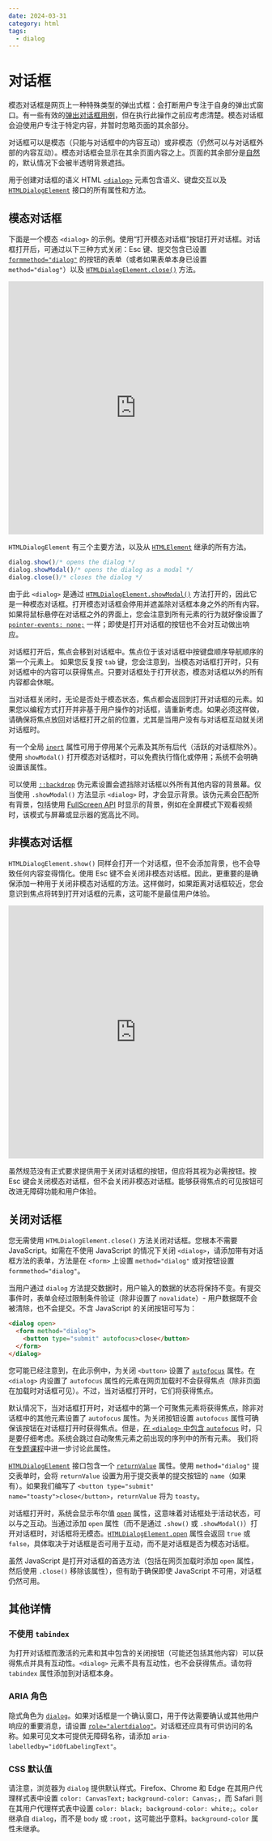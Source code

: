 ```yaml
---
date: 2024-03-31
category: html
tags:
  - dialog
---
```

# 对话框

模态对话框是网页上一种特殊类型的弹出式框：会打断用户专注于自身的弹出式窗口。有一些有效的[弹出对话框用例](https://www.nngroup.com/articles/modal-nonmodal-dialog/)，但在执行此操作之前应考虑清楚。模态对话框会迫使用户专注于特定内容，并暂时忽略页面的其余部分。

对话框可以是模态（只能与对话框中的内容互动）或非模态（仍然可以与对话框外部的内容互动）。模态对话框会显示在其余页面内容之上。页面的其余部分是[自然](/web/html/focus)的，默认情况下会被半透明背景遮挡。

用于创建对话框的语义 HTML [`<dialog>`](https://developer.mozilla.org/docs/Web/HTML/Element/dialog) 元素包含语义、键盘交互以及 [`HTMLDialogElement`](https://developer.mozilla.org/docs/Web/API/HTMLDialogElement) 接口的所有属性和方法。

## 模态对话框

下面是一个模态 `<dialog>` 的示例。使用“打开模态对话框”按钮打开对话框。对话框打开后，可通过以下三种方式关闭：Esc 键、提交包含已设置 [`formmethod="dialog"`](https://developer.mozilla.org/docs/Web/HTML/Element/button#attr-formmethod) 的按钮的表单（或者如果表单本身已设置 `method="dialog"`）以及 [`HTMLDialogElement.close()`](https://developer.mozilla.org/docs/Web/API/HTMLDialogElement/close) 方法。

<iframe allow="camera; clipboard-read; clipboard-write; encrypted-media; geolocation; microphone; midi;" loading="lazy" src="https://codepen.io/web-dot-dev/embed/BaOBLNy?height=500&amp;theme-id=light&amp;default-tab=result&amp;editable=true" data-darkreader-inline-border-top="" data-darkreader-inline-border-right="" data-darkreader-inline-border-bottom="" data-darkreader-inline-border-left="" data-title="来自 Codepen 上的 web-dot-dev 的 Pen BaOBLNy" style="color-scheme: initial; box-sizing: inherit; border: 0px; height: 500px; width: 100%; --darkreader-inline-border-top: 0px; --darkreader-inline-border-right: 0px; --darkreader-inline-border-bottom: 0px; --darkreader-inline-border-left: 0px;"></iframe>

`HTMLDialogElement` 有三个主要方法，以及从 [`HTMLElement`](/web/html/apis) 继承的所有方法。

```javascript
dialog.show()/* opens the dialog */
dialog.showModal()/* opens the dialog as a modal */
dialog.close()/* closes the dialog */
```

由于此 `<dialog>` 是通过 [`HTMLDialogElement.showModal()`](https://developer.mozilla.org/docs/Web/API/HTMLDialogElement/showModal) 方法打开的，因此它是一种模态对话框。打开模态对话框会停用并遮盖除对话框本身之外的所有内容。如果将鼠标悬停在对话框之外的界面上，您会注意到所有元素的行为就好像设置了 [`pointer-events: none;`](https://developer.mozilla.org/docs/Web/CSS/pointer-events) 一样；即使是打开对话框的按钮也不会对互动做出响应。

对话框打开后，焦点会移到对话框中。焦点位于该对话框中按键盘顺序导航顺序的第一个元素上。 如果您反复按 `tab` 键，您会注意到，当模态对话框打开时，只有对话框中的内容可以获得焦点。只要对话框处于打开状态，模态对话框以外的所有内容都会休眠。

当对话框关闭时，无论是否处于模态状态，焦点都会返回到打开对话框的元素。如果您以编程方式打开并非基于用户操作的对话框，请重新考虑。如果必须这样做，请确保将焦点放回对话框打开之前的位置，尤其是当用户没有与对话框互动就关闭对话框时。

有一个全局 [`inert`](/web/html/focus#the_inert_attribute) 属性可用于停用某个元素及其所有后代（活跃的对话框除外）。使用 `showModal()` 打开模态对话框时，可以免费执行惰化或停用；系统不会明确设置该属性。

可以使用 [`::backdrop`](https://developer.mozilla.org/docs/Web/CSS/::backdrop) 伪元素设置会遮挡除对话框以外所有其他内容的背景幕。仅当使用 `.showModal()` 方法显示 `<dialog>` 时，才会显示背景。该伪元素会匹配所有背景，包括使用 [FullScreen API](https://developer.mozilla.org/docs/Web/API/Fullscreen_API) 时显示的背景，例如在全屏模式下观看视频时，该模式与屏幕或显示器的宽高比不同。

## 非模态对话框

`HTMLDialogElement.show()` 同样会打开一个对话框，但不会添加背景，也不会导致任何内容变得惰化。使用 Esc 键不会关闭非模态对话框。因此，更重要的是确保添加一种用于关闭非模态对话框的方法。这样做时，如果距离对话框较近，您会意识到焦点将转到打开对话框的元素，这可能不是最佳用户体验。

<iframe allow="camera; clipboard-read; clipboard-write; encrypted-media; geolocation; microphone; midi;" loading="lazy" src="https://codepen.io/web-dot-dev/embed/bGKQvza?height=500&amp;theme-id=light&amp;default-tab=result&amp;editable=true" data-darkreader-inline-border-top="" data-darkreader-inline-border-right="" data-darkreader-inline-border-bottom="" data-darkreader-inline-border-left="" data-title="由 web-dot-dev 在 Codepen 上发布的 Pen bGKQvza" style="color-scheme: initial; box-sizing: inherit; border: 0px; height: 500px; width: 100%; --darkreader-inline-border-top: 0px; --darkreader-inline-border-right: 0px; --darkreader-inline-border-bottom: 0px; --darkreader-inline-border-left: 0px;"></iframe>

虽然规范没有正式要求提供用于关闭对话框的按钮，但应将其视为必需按钮。按 Esc 键会关闭模态对话框，但不会关闭非模态对话框。能够获得焦点的可见按钮可改进无障碍功能和用户体验。

## 关闭对话框

您无需使用 `HTMLDialogElement.close()` 方法关闭对话框。您根本不需要 JavaScript。如需在不使用 JavaScript 的情况下关闭 `<dialog>`，请添加带有对话框方法的表单，方法是在 `<form>` 上设置 `method="dialog"` 或对按钮设置 `formmethod="dialog"`。

当用户通过 `dialog` 方法提交数据时，用户输入的数据的状态将保持不变。有提交事件时，表单会经过限制条件验证（除非设置了 `novalidate`）- 用户数据既不会被清除，也不会提交。不含 JavaScript 的关闭按钮可写为：

```html
<dialog open>
  <form method="dialog">
    <button type="submit" autofocus>close</button>
  </form>
</dialog>
```

您可能已经注意到，在此示例中，为关闭 `<button>` 设置了 [`autofocus`](https://developer.mozilla.org/docs/Web/HTML/Global_attributes/autofocus) 属性。在 `<dialog>` 内设置了 `autofocus` 属性的元素在网页加载时不会获得焦点（除非页面在加载时对话框可见）。不过，当对话框打开时，它们将获得焦点。

默认情况下，当对话框打开时，对话框中的第一个可聚焦元素将获得焦点，除非对话框中的其他元素设置了 `autofocus` 属性。为关闭按钮设置 `autofocus` 属性可确保该按钮在对话框打开时获得焦点。但是，[在 `<dialog>` 中包含 `autofocus`](/web/html/focus#giving_focus_to_interactive_elements) 时，只是要仔细考虑。系统会跳过自动聚焦元素之前出现的序列中的所有元素。 我们将在[专题课程](/web/html/focus)中进一步讨论此属性。

[`HTMLDialogElement`](https://developer.mozilla.org/docs/Web/API/HTMLDialogElement) 接口包含一个 [`returnValue`](https://developer.mozilla.org/docs/Web/API/HTMLDialogElement/returnValue) 属性。使用 `method="dialog"` 提交表单时，会将 `returnValue` 设置为用于提交表单的提交按钮的 `name`（如果有）。如果我们编写了 `<button type="submit" name="toasty">close</button>`，`returnValue` 将为 `toasty`。

对话框打开时，系统会显示布尔值 [`open`](https://developer.mozilla.org/docs/Web/HTML/Element/dialog#attr-open) 属性，这意味着对话框处于活动状态，可以与之互动。当通过添加 `open` 属性（而不是通过 `.show()` 或 `.showModal()`）打开对话框时，对话框将无模态。[`HTMLDialogElement.open`](https://developer.mozilla.org/docs/Web/API/HTMLDialogElement/open) 属性会返回 `true` 或 `false`，具体取决于对话框是否可用于互动，而不是对话框是否为模态对话框。

虽然 JavaScript 是打开对话框的首选方法（包括在网页加载时添加 `open` 属性，然后使用 `.close()` 移除该属性），但有助于确保即使 JavaScript 不可用，对话框仍然可用。

## 其他详情

### 不使用 `tabindex`

为打开对话框而激活的元素和其中包含的关闭按钮（可能还包括其他内容）可以获得焦点并具有互动性。`<dialog>` 元素不具有互动性，也不会获得焦点。请勿将 `tabindex` 属性添加到对话框本身。

### ARIA 角色

隐式角色为 [`dialog`](https://developer.mozilla.org/docs/Web/Accessibility/ARIA/Roles/dialog_role)。如果对话框是一个确认窗口，用于传达需要确认或其他用户响应的重要消息，请设置 [`role="alertdialog"`](https://developer.mozilla.org/docs/Web/Accessibility/ARIA/Roles/alertdialog_role)。对话框还应具有可供访问的名称。如果可见文本可提供无障碍名称，请添加 `aria-labelledby="idOfLabelingText"`。

### CSS 默认值

请注意，浏览器为 `dialog` 提供默认样式。Firefox、Chrome 和 Edge 在其用户代理样式表中设置 `color: CanvasText;` `background-color: Canvas;`，而 Safari 则在其用户代理样式表中设置 `color: black; background-color: white;`。`color` 继承自 `dialog`，而不是 `body` 或 `:root`，这可能出乎意料。`background-color` 属性未继承。
